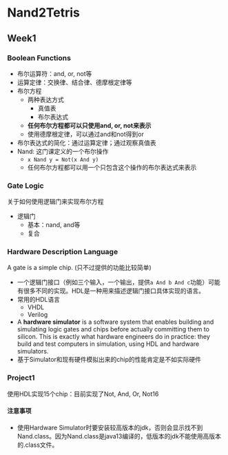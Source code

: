# Nand2Tetris

## Week1
### Boolean Functions
* 布尔运算符：and, or, not等
* 运算定律：交换律、结合律、德摩根定律等
* 布尔方程
    * 两种表达方式
        * 真值表
        * 布尔表达式
    * **任何布尔方程都可以只使用and, or, not来表示**
    * 使用德摩根定律，可以通过and和not得到or
* 布尔表达式的简化：通过运算定律；通过观察真值表
* Nand: 这门课定义的一个布尔操作
    * ```x Nand y = Not(x And y)```
    * 任何布尔方程都可以用一个只包含这个操作的布尔表达式来表示


### Gate Logic
关于如何使用逻辑门来实现布尔方程
* 逻辑门
    * 基本：nand, and等
    * 复合

### Hardware Description Language
A gate is a simple chip. (只不过提供的功能比较简单)
* 一个逻辑门接口（例如三个输入，一个输出，提供```a And b And c```功能）可能有很多不同的实现。HDL是一种用来描述逻辑门接口具体实现的语言。
* 常用的HDL语言
    * VHDL
    * Verilog
* A **hardware simulator** is a software system that enables building and simulating logic gates and chips before actually committing them to silicon. This is exactly what hardware engineers do in practice: they build and test computers in simulation, using HDL and hardware simulators.
* 基于Simulator和现有硬件模拟出来的chip的性能肯定是不如实际硬件

### Project1
使用HDL实现15个chip：目前实现了Not, And, Or, Not16
#### 注意事项
* 使用Hardware Simulator时要安装较高版本的jdk，否则会显示找不到Nand.class。因为Nand.class是java13编译的，低版本的jdk不能使用高版本的.class文件。